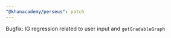 ```yaml
---
"@khanacademy/perseus": patch
---
```


Bugfix: IG regression related to user input and `getGradableGraph`
